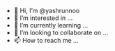 - 👋 Hi, I’m @yashrunnoo
- 👀 I’m interested in ...
- 🌱 I’m currently learning ...
- 💞️ I’m looking to collaborate on ...
- 📫 How to reach me ...

<!---
yashrunnoo/yashrunnoo is a ✨ special ✨ repository because its `README.md` (this file) appears on your GitHub profile.
You can click the Preview link to take a look at your changes.
--->

